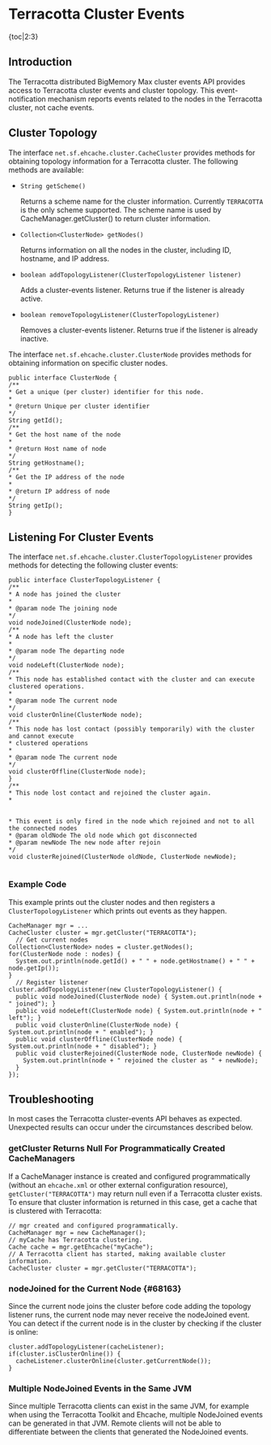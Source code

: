 ---
---
# Terracotta Cluster Events

{toc|2:3}

## Introduction
The Terracotta distributed BigMemory Max cluster events API provides access to Terracotta cluster events and cluster topology. This event-notification mechanism reports events related to the nodes in the Terracotta cluster, not cache events.

## Cluster Topology
The interface `net.sf.ehcache.cluster.CacheCluster` provides methods for obtaining topology information for a Terracotta cluster.
The following methods are available:

* `String getScheme()`

    Returns a scheme name for the cluster information. Currently `TERRACOTTA` is the only scheme supported. The scheme name is used by CacheManager.getCluster() to return cluster information.
* `Collection<ClusterNode> getNodes()`

    Returns information on all the nodes in the cluster, including ID, hostname, and IP address.
* `boolean addTopologyListener(ClusterTopologyListener listener)`

    Adds a cluster-events listener. Returns true if the listener is already active.
* `boolean removeTopologyListener(ClusterTopologyListener)`

    Removes a cluster-events listener. Returns true if the listener is already inactive.

The interface `net.sf.ehcache.cluster.ClusterNode` provides methods for obtaining information on specific cluster nodes.

<pre><code>public interface ClusterNode {
/**
* Get a unique (per cluster) identifier for this node.
*
* @return Unique per cluster identifier
*/
String getId();
/**
* Get the host name of the node
*
* @return Host name of node
*/
String getHostname();
/**
* Get the IP address of the node
*
* @return IP address of node
*/
String getIp();
}
</code></pre>

## Listening For Cluster Events

The interface `net.sf.ehcache.cluster.ClusterTopologyListener` provides methods for detecting the following cluster events:

<pre><code>public interface ClusterTopologyListener {
/**
* A node has joined the cluster
*
* @param node The joining node
*/
void nodeJoined(ClusterNode node);
/**
* A node has left the cluster
*
* @param node The departing node
*/
void nodeLeft(ClusterNode node);
/**
* This node has established contact with the cluster and can execute clustered operations.
*
* @param node The current node
*/
void clusterOnline(ClusterNode node);
/**
* This node has lost contact (possibly temporarily) with the cluster and cannot execute
* clustered operations
*
* @param node The current node
*/
void clusterOffline(ClusterNode node);
}
/**
* This node lost contact and rejoined the cluster again.
* <p />
* This event is only fired in the node which rejoined and not to all the connected nodes
* @param oldNode The old node which got disconnected
* @param newNode The new node after rejoin
*/
void clusterRejoined(ClusterNode oldNode, ClusterNode newNode);
</code></pre>

### Example Code
This example prints out the cluster nodes and then registers a `ClusterTopologyListener`
which prints out events as they happen.

<pre><code>CacheManager mgr = ...
CacheCluster cluster = mgr.getCluster("TERRACOTTA");
  // Get current nodes
Collection&lt;ClusterNode> nodes = cluster.getNodes();
for(ClusterNode node : nodes) {
  System.out.println(node.getId() + " " + node.getHostname() + " " + node.getIp());
}
  // Register listener
cluster.addTopologyListener(new ClusterTopologyListener() {
  public void nodeJoined(ClusterNode node) { System.out.println(node + " joined"); }
  public void nodeLeft(ClusterNode node) { System.out.println(node + " left"); }
  public void clusterOnline(ClusterNode node) { System.out.println(node + " enabled"); }
  public void clusterOffline(ClusterNode node) { System.out.println(node + " disabled"); }
  public void clusterRejoined(ClusterNode node, ClusterNode newNode) {
    System.out.println(node + " rejoined the cluster as " + newNode);
  }
});
</code></pre>

## Troubleshooting
In most cases the Terracotta cluster-events API behaves as expected. Unexpected results can occur under the circumstances described below.

### getCluster Returns Null For Programmatically Created CacheManagers
If a CacheManager instance is created and configured programmatically (without an <code>ehcache.xml</code> or other external configuration resource), <code>getCluster("TERRACOTTA")</code> may return null even if a Terracotta cluster exists. To ensure that cluster information is returned in this case, get a cache that is clustered with Terracotta:

    // mgr created and configured programmatically.
    CacheManager mgr = new CacheManager();
    // myCache has Terracotta clustering.
    Cache cache = mgr.getEhcache("myCache");
    // A Terracotta client has started, making available cluster information.
    CacheCluster cluster = mgr.getCluster("TERRACOTTA");

### nodeJoined for the Current Node {#68163}

Since the current node joins the cluster before code adding the topology listener runs, the current node may never receive the nodeJoined event. You can detect if the current node is in the cluster by checking if the cluster is online:

    cluster.addTopologyListener(cacheListener);
    if(cluster.isClusterOnline()) {
      cacheListener.clusterOnline(cluster.getCurrentNode());
    }

### Multiple NodeJoined Events in the Same JVM
Since multiple Terracotta clients can exist in the same JVM, for example when using the Terracotta Toolkit and Ehcache, multiple NodeJoined events can be generated in that JVM. Remote clients will not be able to differentiate between the clients that generated the NodeJoined events.
